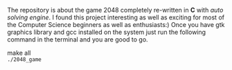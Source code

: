 The repository is about the game 2048 completely re-written in __C__ with _auto solving engine_. I found this project interesting as well as exciting for most of the Computer Science beginners as well as enthusiasts:)
Once you have gtk graphics library and gcc installed on the system just run the following command in the terminal and you are good to go.

make all<br>
``./2048_game``	
